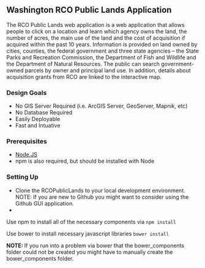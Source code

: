 ## Washington RCO Public Lands Application

The RCO Public Lands web application is a web application that allows people to click on a location and learn which agency owns the land, the number of acres, the main use of the land and the cost of acquisition if acquired within the past 10 years. Information is provided on land owned by cities, counties, the federal government and three state agencies – the State Parks and Recreation Commission, the Department of Fish and Wildlife and the Department of Natural Resources. The public can search government-owned parcels by owner and principal land use. In addition, details about acquisition grants from RCO are linked to the interactive map.

### Design Goals

* No GIS Server Required (i.e. ArcGIS Server, GeoServer, Mapnik, etc)
* No Database Required
* Easily Deployable
* Fast and Intuative

### Prerequisites

* [Node.JS](http://nodejs.org/ "Node.JS")
* npm is also required, but should be installed with Node

### Setting Up

* Clone the RCOPublicLands to your local development environment.  NOTE: If you are new to Github you might want to consider using the Github GUI application.
* 
<p>Use npm to install all of the necessary components via
<code>npm install</code></p>
<p>Use bower to install necessary javascript libraries
<code>bower install</code></p>

<b> NOTE: </b> If you run into a problem via bower that the bower_components folder could not be created you might have to manually create the bower_components folder.


